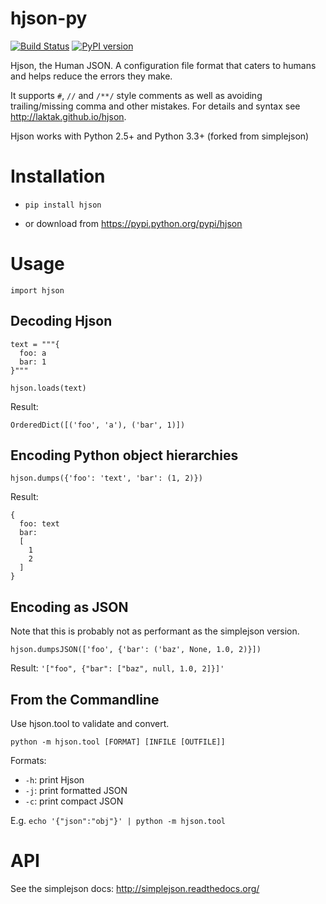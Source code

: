# hjson-py

[![Build Status](https://img.shields.io/travis/laktak/hjson-py.svg?style=flat-square)](http://travis-ci.org/laktak/hjson-py)
[![PyPI version](https://img.shields.io/pypi/v/hjson.svg?style=flat-square)](https://pypi.python.org/pypi/hjson)

Hjson, the Human JSON. A configuration file format that caters to humans and helps reduce the errors they make.

It supports `#`, `//` and `/**/` style comments as well as avoiding trailing/missing comma and other mistakes. For details and syntax see http://laktak.github.io/hjson.

Hjson works with Python 2.5+ and Python 3.3+ (forked from simplejson)

# Installation

- `pip install hjson`

- or download from https://pypi.python.org/pypi/hjson

# Usage

```
import hjson
```

## Decoding Hjson

```
text = """{
  foo: a
  bar: 1
}"""

hjson.loads(text)
```

Result:
```
OrderedDict([('foo', 'a'), ('bar', 1)])
```

## Encoding Python object hierarchies

```
hjson.dumps({'foo': 'text', 'bar': (1, 2)})
```

Result:
```
{
  foo: text
  bar:
  [
    1
    2
  ]
}
```

## Encoding as JSON

Note that this is probably not as performant as the simplejson version.

```
hjson.dumpsJSON(['foo', {'bar': ('baz', None, 1.0, 2)}])
```

Result:
`'["foo", {"bar": ["baz", null, 1.0, 2]}]'`


## From the Commandline

Use hjson.tool to validate and convert.

`python -m hjson.tool [FORMAT] [INFILE [OUTFILE]]`

Formats:
- `-h`: print Hjson
- `-j`: print formatted JSON
- `-c`: print compact JSON

E.g. `echo '{"json":"obj"}' | python -m hjson.tool`

# API

See the simplejson docs: http://simplejson.readthedocs.org/
